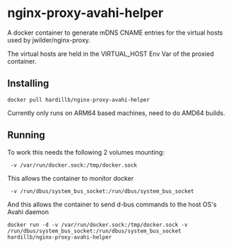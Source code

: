 # nginx-proxy-avahi-helper

A docker container to generate mDNS CNAME entries for the virtual hosts
used by jwilder/nginx-proxy.

The virtual hosts are held in the VIRTUAL_HOST Env Var of the proxied container.


## Installing

`docker pull hardillb/nginx-proxy-avahi-helper`

Currently only runs on ARM64 based machines, need to do AMD64 builds.

## Running

To work this needs the following 2 volumes mounting:


` -v /var/run/docker.sock:/tmp/docker.sock`

This allows the container to monitor docker

` -v /run/dbus/system_bus_socket:/run/dbus/system_bus_socket`

And this allows the container to send d-bus commands to the host OS's Avahi daemon

`docker run -d -v /var/run/docker.sock:/tmp/docker.sock -v /run/dbus/system_bus_socket:/run/dbus/system_bus_socket hardillb/nginx-proxy-avahi-helper`